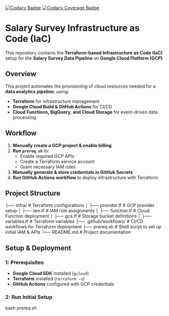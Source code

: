 [![Codacy Badge](https://api.codacy.com/project/badge/Grade/f34108759f0b47efb917df47d2e2d177)](https://app.codacy.com/gh/Viktor-Soltesz/salary-survey-iac/dashboard)
[![Codacy Coverage Badge](https://api.codacy.com/project/badge/Coverage/f34108759f0b47efb917df47d2e2d177)](https://app.codacy.com/gh/Viktor-Soltesz/salary-survey-iac/dashboard)

# Salary Survey Infrastructure as Code (IaC)

This repository contains the **Terraform-based Infrastructure as Code (IaC)** setup for the **Salary Survey Data Pipeline** on **Google Cloud Platform (GCP)**.

## Overview
This project automates the provisioning of cloud resources needed for a **data analytics pipeline**, using:

- **Terraform** for infrastructure management
- **Google Cloud Build & GitHub Actions** for CI/CD
- **Cloud Functions, BigQuery, and Cloud Storage** for event-driven data processing

## Workflow

1. **Manually create a GCP project & enable billing**
2. **Run `prereq.sh`** to:
   - Enable required GCP APIs
   - Create a Terraform service account
   - Grant necessary IAM roles
3. **Manually generate & store credentials in GitHub Secrets**
4. **Run GitHub Actions workflow** to deploy infrastructure with Terraform

## Project Structure
├── infra/ # Terraform configurations
│ ├── provider.tf # GCP provider setup 
│ ├── iam.tf # IAM role assignments
│ ├── function.tf # Cloud Function deployment
│ ├── gcs.tf # Storage bucket definitions
│ ├── variables.tf # Terraform variables 
├── .github/workflows/ # CI/CD workflows for Terraform deployment 
├── prereq.sh # Shell script to set up initial IAM & APIs 
└── README.md # Project documentation

## Setup & Deployment

### **1: Prerequisites**
- **Google Cloud SDK** installed (`gcloud`)
- **Terraform** installed (`terraform -v`)
- **GitHub Actions** configured with GCP credentials

### **2: Run Initial Setup**
bash prereq.sh

